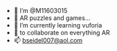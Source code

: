 - 👋 I’m @M11603015
- 👀 AR puzzles and games...
- 🌱 I’m currently learning vuforia
- 💞️ to collaborate on everything AR
- 📫 bseidel007@aol.com

<!---
M11603015/M11603015 is a ✨ special ✨ repository because its `README.md` (this file) appears on your GitHub profile.
You can click the Preview link to take a look at your changes.
--->
